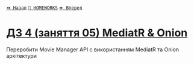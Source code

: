 ﻿[`⏪ Назад`](../03/README.md)  [`📕 HOMEWORKS`](../../README.md)  [`⏩ Вперед`](../05/README.md)

# [ДЗ 4 (заняття 05) MediatR & Onion ](https://lms.ithillel.ua/groups/65a65fe34c3a2d3372eef8ea/homeworks/660164eb7cfe4745a03b5faa)

Переробити Movie Manager API с використанням MediatR та Onion архiтектури